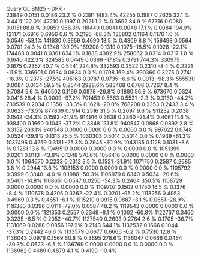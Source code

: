 Query    QL     BM25     -      DPR     -    
23849  0.0151  0.0186  23.2 %  0.2391  1483.4%
42255  0.1987  0.2625  32.1 %  0.4411  122.0%
47210  0.1997  0.2021  1.2  %  0.3692  84.9 %
67316  0.0080  0.0151  88.8 %  0.0853  966.3%
118440  0.0041  0.0048  17.1 %  0.0084  104.9%
121171  0.6916  0.6956  0.6  %  0.2195  -68.3%
135802  0.1164  0.1176  1.0  %  0.0546  -53.1%
141630  0.3959  0.4690  18.5 %  0.4309  8.8  %
156498  0.0564  0.0701  24.3 %  0.1348  139.0%
169208  0.1319  0.1075  -18.5%  0.1028  -22.1%
174463  0.0041  0.0301  634.1%  0.1838  4382.9%
258062  0.0314  0.0317  1.0  %  0.1640  422.3%
324585  0.0449  0.0369  -17.8%  0.3791  744.3%
330975  0.1675  0.2357  40.7 %  0.5441  224.8%
332593  0.2522  0.2310  -8.4 %  0.2221  -11.9%
336901  0.0634  0.0634  0.0  %  0.1708  169.4%
390360  0.3275  0.2741  -16.3%  0.2375  -27.5%
405163  0.0787  0.0735  -6.6 %  0.0013  -98.3%
555530  0.0084  0.0134  59.5 %  0.2544  2928.6%
583468  0.6706  0.7267  8.4  %  0.7084  5.6  %
640502  0.1199  0.0878  -26.8%  0.1880  56.8 %
673670  0.0324  0.0416  28.4 %  0.0009  -97.2%
701453  0.5663  0.5531  -2.3 %  0.3160  -44.2%
730539  0.2034  0.1356  -33.3%  0.1628  -20.0%
768208  0.2353  0.2433  3.4  %  0.0623  -73.5%
877809  0.1914  0.2516  31.5 %  0.2097  9.6  %
911232  0.2038  0.1542  -24.3%  0.1592  -21.9%
914916  0.3638  0.2860  -21.4%  0.4061  11.6 %
938400  0.1660  0.1043  -37.2%  0.3848  131.8%
940547  0.0868  0.0892  2.8  %  0.3152  263.1%
940548  0.0000  0.0000  0.0  %  0.0000  0.0  %
997622  0.0748  0.0524  -29.9%  0.1313  75.5 %
1030303  0.5014  0.5014  0.0  %  0.1939  -61.3%
1037496  0.4259  0.3181  -25.3%  0.2945  -30.9%
1043135  0.1128  0.1031  -8.6 %  0.1281  13.6 %
1049519  0.0000  0.0000  0.0  %  0.0000  0.0  %
1051399  0.0201  0.0113  -43.8%  0.1348  570.6%
1056416  0.0000  0.0000  0.0  %  0.0000  0.0  %
1064670  0.2233  0.2312  3.5  %  0.1521  -31.9%
1071750  0.2587  0.2685  3.8  %  0.2944  13.8 %
1103153  0.0000  0.0000  0.0  %  0.0000  0.0  %
1105792  0.3999  0.3840  -4.0 %  0.1988  -50.3%
1106979  0.6340  0.5034  -20.6%  0.5401  -14.8%
1108651  0.0547  0.0250  -54.3%  0.2464  350.5%
1108729  0.0000  0.0000  0.0  %  0.0000  0.0  %
1109707  0.1502  0.1750  16.5 %  0.1376  -8.4 %
1110678  0.4205  0.3262  -22.4%  0.0201  -95.2%
1113256  0.4953  0.4969  0.3  %  0.4651  -6.1 %
1115210  0.0915  0.0887  -3.1 %  0.0651  -28.9%
1116380  0.0396  0.0111  -72.0%  0.0587  48.2 %
1119543  0.0000  0.0000  0.0  %  0.0000  0.0  %
1121353  0.2557  0.2349  -8.1 %  0.1002  -60.8%
1122767  0.3460  0.3235  -6.5 %  0.2052  -40.7%
1127540  0.2693  0.2764  2.6  %  0.1705  -36.7%
1131069  0.0288  0.0856  197.2%  0.2143  644.1%
1132532  0.1666  0.1044  -37.3%  0.2442  46.6 %
1133579  0.6677  0.6666  -0.2 %  0.7530  12.8 %
1136043  0.0976  0.1569  60.8 %  0.3695  278.6%
1136047  0.0666  0.0464  -30.3%  0.0623  -6.5 %
1136769  0.0000  0.0000  0.0  %  0.0000  0.0  %
1136962  0.4689  0.4879  4.1  %  0.4199  -10.4%

